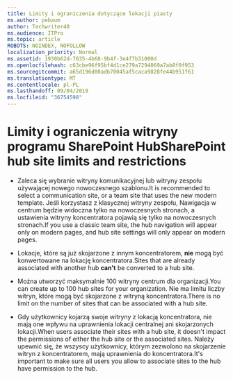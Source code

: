 ```yaml
---
title: Limity i ograniczenia dotyczące lokacji piasty
ms.author: pebaum
author: Techwriter40
ms.audience: ITPro
ms.topic: article
ROBOTS: NOINDEX, NOFOLLOW
localization_priority: Normal
ms.assetid: 1930b62d-7035-4b68-9b4f-3e4f7b31000d
ms.openlocfilehash: c63cbe96f95bf4d1ce279a7294069a7ab8f0f953
ms.sourcegitcommit: a65d196d00adb70045af5caca9828fe44b951f61
ms.translationtype: MT
ms.contentlocale: pl-PL
ms.lasthandoff: 09/04/2019
ms.locfileid: "36754598"
---
```

# <a name="sharepoint-hub-site-limits-and-restrictions"></a><span data-ttu-id="09295-102">Limity i ograniczenia witryny programu SharePoint Hub</span><span class="sxs-lookup"><span data-stu-id="09295-102">SharePoint hub site limits and restrictions</span></span>

- <span data-ttu-id="09295-103">Zaleca się wybranie witryny komunikacyjnej lub witryny zespołu używającej nowego nowoczesnego szablonu.</span><span class="sxs-lookup"><span data-stu-id="09295-103">It is recommended to select a communication site, or a team site that uses the new modern template.</span></span> <span data-ttu-id="09295-104">Jeśli korzystasz z klasycznej witryny zespołu, Nawigacja w centrum będzie widoczna tylko na nowoczesnych stronach, a ustawienia witryny koncentratora pojawią się tylko na nowoczesnych stronach.</span><span class="sxs-lookup"><span data-stu-id="09295-104">If you use a classic team site, the hub navigation will appear only on modern pages, and hub site settings will only appear on modern pages.</span></span>

- <span data-ttu-id="09295-105">Lokacje, które są już skojarzone z innym koncentratorem, **nie** mogą być konwertowane na lokację koncentratora.</span><span class="sxs-lookup"><span data-stu-id="09295-105">Sites that are already associated with another hub **can't** be converted to a hub site.</span></span> 

- <span data-ttu-id="09295-106">Można utworzyć maksymalnie 100 witryny centrum dla organizacji.</span><span class="sxs-lookup"><span data-stu-id="09295-106">You can create up to 100 hub sites for your organization.</span></span> <span data-ttu-id="09295-107">Nie ma limitu liczby witryn, które mogą być skojarzone z witryną koncentratora.</span><span class="sxs-lookup"><span data-stu-id="09295-107">There is no limit on the number of sites that can be associated with a hub site.</span></span>

- <span data-ttu-id="09295-108">Gdy użytkownicy kojarzą swoje witryny z lokacją koncentratora, nie mają one wpływu na uprawnienia lokacji centralnej ani skojarzonych lokacji.</span><span class="sxs-lookup"><span data-stu-id="09295-108">When users associate their sites with a hub site, it doesn't impact the permissions of either the hub site or the associated sites.</span></span> <span data-ttu-id="09295-109">Należy upewnić się, że wszyscy użytkownicy, którym zezwolono na skojarzenie witryn z koncentratorem, mają uprawnienia do koncentratora.</span><span class="sxs-lookup"><span data-stu-id="09295-109">It's important to make sure all users you allow to associate sites to the hub have permission to the hub.</span></span>



